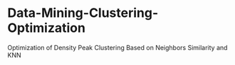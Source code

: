 # Data-Mining-Clustering-Optimization
Optimization of Density Peak Clustering Based on Neighbors Similarity and KNN
